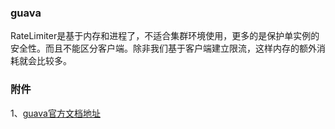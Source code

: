### guava
RateLimiter是基于内存和进程了，不适合集群环境使用，更多的是保护单实例的安全性。而且不能区分客户端。除非我们基于客户端建立限流，这样内存的额外消耗就会比较多。






### 附件
1、[guava官方文档地址][1]


[1]:http://ifeve.com/guava-ratelimiter/
